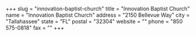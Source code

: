 +++
slug = "innovation-baptist-church"
title = "Innovation Baptist Church"
name = "Innovation Baptist Church"
address = "2150 Bellevue Way"
city = "Tallahassee"
state = "FL"
postal = "32304"
website = ""
phone = "850 575-0818"
fax = ""
+++
